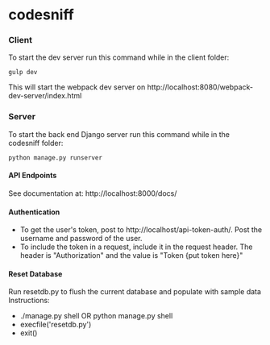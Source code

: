 # codesniff


### Client

To start the dev server run this command while in the client folder:

```
gulp dev
```

This will start the webpack dev server on http://localhost:8080/webpack-dev-server/index.html


### Server

To start the back end Django server run this command while in the codesniff folder:

```
python manage.py runserver
```
#### API Endpoints
See documentation at: http://localhost:8000/docs/

#### Authentication
- To get the user's token, post to http://localhost/api-token-auth/. Post the username and password of the user. 
- To include the token in a request, include it in the request header. The header is "Authorization" and the value is "Token {put token here}"

#### Reset Database
Run resetdb.py to flush the current database and populate with sample data
Instructions:
- ./manage.py shell OR python manage.py shell
- execfile('resetdb.py')
- exit()
